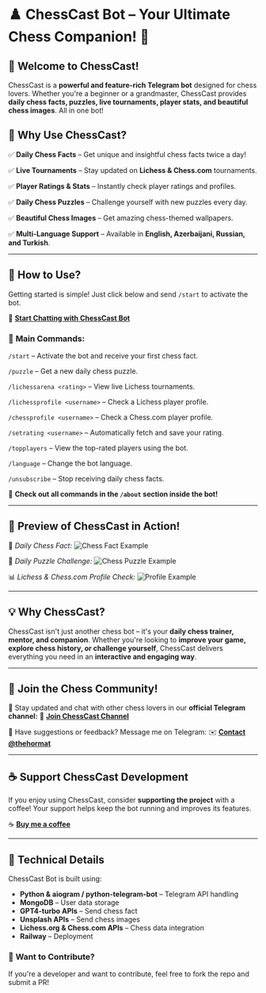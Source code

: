# ♟️ ChessCast Bot – Your Ultimate Chess Companion! 🎯

## 👋 Welcome to ChessCast!
ChessCast is a **powerful and feature-rich Telegram bot** designed for chess lovers. Whether you're a beginner or a grandmaster, ChessCast provides **daily chess facts, puzzles, live tournaments, player stats, and beautiful chess images**. All in one bot!

## 🚀 **Why Use ChessCast?**
✅ **Daily Chess Facts** – Get unique and insightful chess facts twice a day!

✅ **Live Tournaments** – Stay updated on **Lichess & Chess.com** tournaments.

✅ **Player Ratings & Stats** – Instantly check player ratings and profiles.

✅ **Daily Chess Puzzles** – Challenge yourself with new puzzles every day.

✅ **Beautiful Chess Images** – Get amazing chess-themed wallpapers.

✅ **Multi-Language Support** – Available in **English, Azerbaijani, Russian, and Turkish**.

---

## 📌 **How to Use?**
Getting started is simple! Just click below and send `/start` to activate the bot.

📌 **[Start Chatting with ChessCast Bot](https://t.me/chesscast_bot)**

### 🔹 **Main Commands:**
`/start` – Activate the bot and receive your first chess fact.

`/puzzle` – Get a new daily chess puzzle.

`/lichessarena <rating>` – View live Lichess tournaments.

`/lichessprofile <username>` – Check a Lichess player profile.

`/chessprofile <username>` – Check a Chess.com player profile.

`/setrating <username>` – Automatically fetch and save your rating.

`/topplayers` – View the top-rated players using the bot.

`/language` – Change the bot language.

`/unsubscribe` – Stop receiving daily chess facts.

🔗 **Check out all commands in the `/about` section inside the bot!**

---

## 🎨 **Preview of ChessCast in Action!**

📸 *Daily Chess Fact:*
![Chess Fact Example](https://your-image-url.com/example1.png)

🧩 *Daily Puzzle Challenge:*
![Chess Puzzle Example](https://your-image-url.com/example2.png)

📊 *Lichess & Chess.com Profile Check:*
![Profile Example](https://your-image-url.com/example3.png)

---

## 💡 **Why ChessCast?**
ChessCast isn't just another chess bot – it's your **daily chess trainer, mentor, and companion**. Whether you're looking to **improve your game, explore chess history, or challenge yourself**, ChessCast delivers everything you need in an **interactive and engaging way**.

---

## 📢 **Join the Chess Community!**
📢 Stay updated and chat with other chess lovers in our **official Telegram channel:**
📌 **[Join ChessCast Channel](https://t.me/chesscast)**

💬 Have suggestions or feedback? Message me on Telegram:
✉️ **[Contact @thehormat](https://t.me/thehormat)**

---

## ☕ **Support ChessCast Development**
If you enjoy using ChessCast, consider **supporting the project** with a coffee! Your support helps keep the bot running and improves its features.

☕ **[Buy me a coffee](https://buymeacoffee.com/thehormat)**

---

## 🔧 **Technical Details**
ChessCast Bot is built using:
- **Python & aiogram / python-telegram-bot** – Telegram API handling
- **MongoDB** – User data storage
- **GPT4-turbo APIs** – Send chess fact
- **Unsplash APIs** – Send chess images
- **Lichess.org & Chess.com APIs** – Chess data integration
- **Railway** – Deployment 

### 📌 **Want to Contribute?**
If you're a developer and want to contribute, feel free to fork the repo and submit a PR!
